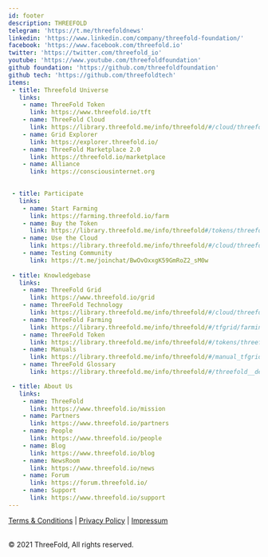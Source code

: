 ```yaml
---
id: footer
description: THREEFOLD
telegram: 'https://t.me/threefoldnews'
linkedin: 'https://www.linkedin.com/company/threefold-foundation/'
facebook: 'https://www.facebook.com/threefold.io'
twitter: 'https://twitter.com/threefold_io'
youtube: 'https://www.youtube.com/threefoldfoundation'
github foundation: 'https://github.com/threefoldfoundation'
github tech: 'https://github.com/threefoldtech'
items:
 - title: Threefold Universe
   links:
    - name: ThreeFold Token
      link: https://www.threefold.io/tft
    - name: ThreeFold Cloud
      link: https://library.threefold.me/info/threefold/#/cloud/threefold__cloud_home
    - name: Grid Explorer
      link: https://explorer.threefold.io/      
    - name: ThreeFold Marketplace 2.0
      link: https://threefold.io/marketplace
    - name: Alliance
      link: https://consciousinternet.org

        
 - title: Participate
   links:
    - name: Start Farming
      link: https://farming.threefold.io/farm
    - name: Buy the Token
      link: https://library.threefold.me/info/threefold#/tokens/threefold__how_to_buy
    - name: Use the Cloud
      link: https://library.threefold.me/info/threefold/#/cloud/threefold__cloud_home
    - name: Testing Community
      link: https://t.me/joinchat/BwOvOxxgK59GmRoZ2_sM0w
 
 - title: Knowledgebase
   links:
    - name: ThreeFold Grid
      link: https://www.threefold.io/grid
    - name: ThreeFold Technology
      link: https://library.threefold.me/info/threefold/#/cloud/threefold__cloud_home
    - name: ThreeFold Farming
      link: https://library.threefold.me/info/threefold/#/tfgrid/farming/threefold__farming_home
    - name: ThreeFold Token
      link: https://library.threefold.me/info/threefold/#/tokens/threefold__tokens_home
    - name: Manuals
      link: https://library.threefold.me/info/threefold/#/manual_tfgrid3/threefold__manual3_home
    - name: ThreeFold Glossary
      link: https://library.threefold.me/info/threefold/#/threefold__definitions_concepts

 - title: About Us
   links:
    - name: ThreeFold
      link: https://www.threefold.io/mission
    - name: Partners
      link: https://www.threefold.io/partners
    - name: People
      link: https://www.threefold.io/people
    - name: Blog
      link: https://www.threefold.io/blog
    - name: NewsRoom
      link: https://www.threefold.io/news
    - name: Forum
      link: https://forum.threefold.io/
    - name: Support
      link: https://www.threefold.io/support
---
```


[Terms & Conditions](https://library.threefold.me/info/legal/#/legal__terms_conditions_websites) | [Privacy Policy](https://library.threefold.me/info/legal/#/legal__privacypolicy) | [Impressum]()

<br/>
&#xA9; 2021 ThreeFold, All rights reserved.